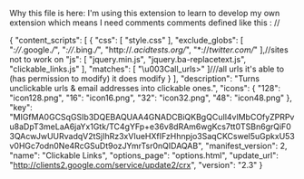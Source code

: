 Why this file is here:  I'm using this extension to learn to develop my own extension which means I need comments
comments defined like this : //

{
   "content_scripts": [ {
      "css": [ "style.css" ],
      "exclude_globs": [ "*://*.google.*/*", "*://*.bing.*/*", "http://*.acidtests.org/*", "*://*twitter.com/*" ],//sites not to work on
      "js": [ "jquery.min.js", "jquery.ba-replacetext.js", "clickable_links.js" ],
      "matches": [ "\u003Call_urls>" ]///all urls it's able to (has permission to modify) it does modify
   } ],
   "description": "Turns unclickable urls & email addresses into clickable ones.",
   "icons": {
      "128": "icon128.png",
      "16": "icon16.png",
      "32": "icon32.png",
      "48": "icon48.png"
   },
   "key": "MIGfMA0GCSqGSIb3DQEBAQUAA4GNADCBiQKBgQCuIl4vlMbCOfyZPRPvu8aDpT3meLaA6jaYx1Gtk/TC4gYFp+e36v8dRAm6wgKcs7tt0TSBn6grQiF03QAcwJwUURvadqV2tSjIhRz3xVIueHXfIFzHhnpjo3SaqCKCswel5uGpkxU53v0HGc7odn0Ne4RcGSuDt9ozJYmrTsr0nQIDAQAB",
   "manifest_version": 2,
   "name": "Clickable Links",
   "options_page": "options.html",
   "update_url": "http://clients2.google.com/service/update2/crx",
   "version": "2.3"
}
